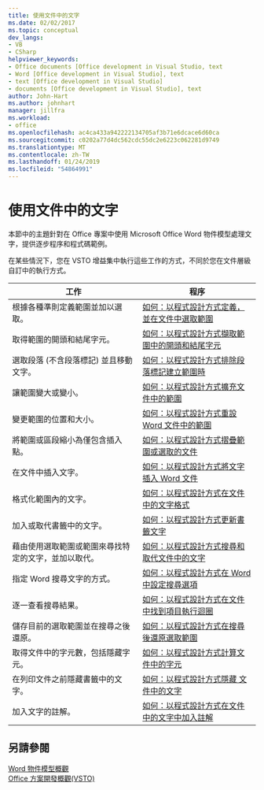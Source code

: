 ```yaml
---
title: 使用文件中的文字
ms.date: 02/02/2017
ms.topic: conceptual
dev_langs:
- VB
- CSharp
helpviewer_keywords:
- Office documents [Office development in Visual Studio, text
- Word [Office development in Visual Studio], text
- text [Office development in Visual Studio]
- documents [Office development in Visual Studio], text
author: John-Hart
ms.author: johnhart
manager: jillfra
ms.workload:
- office
ms.openlocfilehash: ac4ca433a942222134705af3b71e6dcace6d60ca
ms.sourcegitcommit: c0202a77d4dc562cdc55dc2e6223c062281d9749
ms.translationtype: MT
ms.contentlocale: zh-TW
ms.lasthandoff: 01/24/2019
ms.locfileid: "54864991"
---
```

# <a name="work-with-text-in-documents"></a>使用文件中的文字
  本節中的主題針對在 Office 專案中使用 Microsoft Office Word 物件模型處理文字，提供逐步程序和程式碼範例。  
  
 在某些情況下，您在 VSTO 增益集中執行這些工作的方式，不同於您在文件層級自訂中的執行方式。  
  
|工作|程序|  
|----------|---------------|  
|根據各種準則定義範圍並加以選取。|[如何：以程式設計方式定義，並在文件中選取範圍](../vsto/how-to-programmatically-define-and-select-ranges-in-documents.md)|  
|取得範圍的開頭和結尾字元。|[如何：以程式設計方式擷取範圍中的開頭和結尾字元](../vsto/how-to-programmatically-retrieve-start-and-end-characters-in-ranges.md)|  
|選取段落 (不含段落標記) 並且移動文字。|[如何：以程式設計方式排除段落標記建立範圍時](../vsto/how-to-programmatically-exclude-paragraph-marks-when-creating-ranges.md)|  
|讓範圍變大或變小。|[如何：以程式設計方式擴充文件中的範圍](../vsto/how-to-programmatically-extend-ranges-in-documents.md)|  
|變更範圍的位置和大小。|[如何：以程式設計方式重設 Word 文件中的範圍](../vsto/how-to-programmatically-reset-ranges-in-word-documents.md)|  
|將範圍或區段縮小為僅包含插入點。|[如何：以程式設計方式摺疊範圍或選取的文件](../vsto/how-to-programmatically-collapse-ranges-or-selections-in-documents.md)|  
|在文件中插入文字。|[如何：以程式設計方式將文字插入 Word 文件](../vsto/how-to-programmatically-insert-text-into-word-documents.md)|  
|格式化範圍內的文字。|[如何：以程式設計方式在文件中的文字格式](../vsto/how-to-programmatically-format-text-in-documents.md)|  
|加入或取代書籤中的文字。|[如何：以程式設計方式更新書籤文字](../vsto/how-to-programmatically-update-bookmark-text.md)|  
|藉由使用選取範圍或範圍來尋找特定的文字，並加以取代。|[如何：以程式設計方式搜尋和取代文件中的文字](../vsto/how-to-programmatically-search-for-and-replace-text-in-documents.md)|  
|指定 Word 搜尋文字的方式。|[如何：以程式設計方式在 Word 中設定搜尋選項](../vsto/how-to-programmatically-set-search-options-in-word.md)|  
|逐一查看搜尋結果。|[如何：以程式設計方式在文件中找到項目執行迴圈](../vsto/how-to-programmatically-loop-through-found-items-in-documents.md)|  
|儲存目前的選取範圍並在搜尋之後還原。|[如何：以程式設計方式在搜尋後還原選取範圍](../vsto/how-to-programmatically-restore-selections-after-searches.md)|  
|取得文件中的字元數，包括隱藏字元。|[如何：以程式設計方式計算文件中的字元](../vsto/how-to-programmatically-count-characters-in-documents.md)|  
|在列印文件之前隱藏書籤中的文字。|[如何：以程式設計方式隱藏 文件中的文字](../vsto/how-to-programmatically-hide-text-in-documents.md)|  
|加入文字的註解。|[如何：以程式設計方式在文件中的文字中加入註解](../vsto/how-to-programmatically-add-comments-to-text-in-documents.md)|  
  
## <a name="see-also"></a>另請參閱  
 [Word 物件模型概觀](../vsto/word-object-model-overview.md)   
 [Office 方案開發概觀&#40;VSTO&#41;](../vsto/office-solutions-development-overview-vsto.md)  
